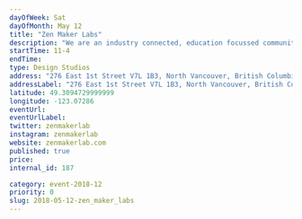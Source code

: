 ```yaml
---
dayOfWeek: Sat
dayOfMonth: May 12
title: "Zen Maker Labs"
description: "We are an industry connected, education focussed community hub consisting of a maker lab, a print and digital design agency, and a business incubator and co-working space.We will open up the maker stations for all ages but with a focus on kids for later cutting, 3-d design and 3-d printing, jewelry design and poster making."
startTime: 11-4
endTime: 
type: Design Studios
address: "276 East 1st Street V7L 1B3, North Vancouver, British Columbia, Canada, Vancouver, BC, Canada"
addressLabel: "276 East 1st Street V7L 1B3, North Vancouver, British Columbia, Canada"
latitude: 49.3094729999999
longitude: -123.07286
eventUrl: 
eventUrlLabel: 
twitter: zenmakerlab
instagram: zenmakerlab
website: zenmakerlab.com
published: true
price: 
internal_id: 187

category: event-2018-12
priority: 0
slug: 2018-05-12-zen_maker_labs
---
```

